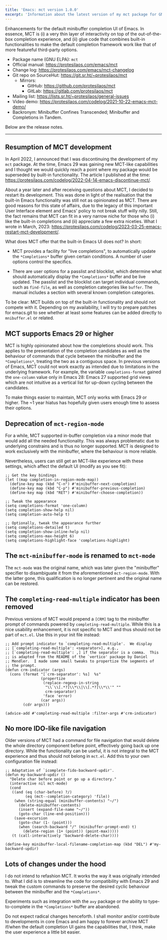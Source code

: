 ```yaml
---
title: 'Emacs: mct version 1.0.0'
excerpt: 'Information about the latest version of my mct package for GNU Emacs.'
---
```


Enhancements for the default minibuffer completion UI of Emacs.  In
essence, MCT is (i) a very thin layer of interactivity on top of the
out-of-the-box completion experience, and (ii) glue code that combines
built-in functionalities to make the default completion framework work
like that of more featureful third-party options.

+ Package name (GNU ELPA): `mct`
+ Official manual: <https://protesilaos.com/emacs/mct>
+ Change log: <https://protesilaos.com/emacs/mct-changelog>
+ Git repo on SourceHut: <https://git.sr.ht/~protesilaos/mct>
  - Mirrors:
    + GitHub: <https://github.com/protesilaos/mct>
    + GitLab: <https://gitlab.com/protesilaos/mct>
+ Mailing list: <https://lists.sr.ht/~protesilaos/general-issues>
+ Video demo: <https://protesilaos.com/codelog/2021-10-22-emacs-mct-demo/>
+ Backronym: Minibuffer Confines Transcended; Minibuffer and
  Completions in Tandem.

Below are the release notes.

* * *

## Resumption of MCT development

In April 2022, I announced that I was discontinuing the development of
my `mct` package.  At the time, Emacs 29 was gaining new MCT-like
capabilities and I thought we would quickly reach a point where my
package would be superseded by built-in functionality.  The article I
published at the time:
<https://protesilaos.com/codelog/2022-04-14-emacs-discontinue-mct/>.

About a year later and after receiving questions about MCT, I decided
to restart its development.  This was done in light of the realisation
that the built-in Emacs functionality was still not as opinionated as
MCT.  There are good reasons for this state of affairs, due to the
legacy of this important User Interface element and Emacs' policy to
not break stuff willy nilly.  Still, the fact remains that MCT can fit
in a very narrow niche for those who (i) like the built-in completions
and (ii) appreciate a few extra niceties.  What I wrote in March, 2023:
<https://protesilaos.com/codelog/2023-03-25-emacs-restart-mct-development/>.

What does MCT offer that the built-in Emacs UI does not?  In short:

-   MCT provides a facility for "live completions", to automatically
    update the `*Completions*` buffer given certain conditions.  A
    number of user options control the specifics.

-   There are user options for a passlist and blocklist, which determine
    what should automatically display the `*Completions*` buffer and be
    live updated.  The passlist and the blocklist can target individual
    commands, such as `find-file`, as well as completion categories like
    `buffer`.  The manual includes a section with several known
    completion categories.

To be clear: MCT builds on top of the built-in functionality and
should not compete with it.  Depending on my availability, I will try
to prepare patches for emacs.git to see whether at least some features
can be added directly to `mnibuffer.el` or related.


## MCT supports Emacs 29 or higher

MCT is highly opinionated about how the completions should work.  This
applies to the presentation of the completion candidates as well as
the behaviour of commands that cycle between the minibuffer and the
`*Completions*`, treating the two as a contiguous space.  In previous
versions of Emacs, MCT could not work exactly as intended due to
limitations in the underlying framework.  For example, the variable
`completions-format` gained the `one-column` value only in Emacs 28:
Emacs 27 supported grid views which are not intuitive as a vertical
list for up-down cycling between the candidates.

To make things easier to maintain, MCT only works with Emacs 29 or
higher.  The ~1 year hiatus has hopefully given users enough time to
assess their options.


## Deprecation of `mct-region-mode`

For a while, MCT supported in-buffer completion via a minor mode that
would add all the needed functionality.  This was always problematic
due to underlying constrains and is thus no longer supported.  MCT is
designed to work exclusively with the minibuffer, where the behaviour
is more reliable.

Nevertheless, users can still get an MCT-like experience with these
settings, which affect the default UI (modify as you see fit):

    ;; Get the key bindings
    (let ((map completion-in-region-mode-map))
      (define-key map (kbd "C-n") #'minibuffer-next-completion)
      (define-key map (kbd "C-p") #'minibuffer-previous-completion)
      (define-key map (kbd "RET") #'minibuffer-choose-completion))

    ;; Tweak the appearance
    (setq completions-format 'one-column)
    (setq completion-show-help nil)
    (setq completion-auto-help t)

    ;; Optionally, tweak the appearance further
    (setq completions-detailed t)
    (setq completion-show-inline-help nil)
    (setq completions-max-height 6)
    (setq completions-highlight-face 'completions-highlight)


## The `mct-minibuffer-mode` is renamed to `mct-mode`

The `mct-mode` was the original name, which was later given the
"minibuffer" specifier to disambiguate it from the aforementioned
`mct-region-mode`.  With the latter gone, this qualification is no
longer pertinent and the original name can be restored.


## The `completing-read-multiple` indicator has been removed

Previous versions of MCT would prepend a `[CRM]` tag to the minibuffer
prompt of commands powered by `completing-read-multiple`.  While this
is a nice usability enhancement, it is not specific to MCT and thus
should not be part of `mct.el`.  Use this in your init file instead:

    ;; Add prompt indicator to `completing-read-multiple'.  We display
    ;; [`completing-read-multiple': <separator>], e.g.,
    ;; [`completing-read-multiple': ,] if the separator is a comma.  This
    ;; is adapted from the README of the `vertico' package by Daniel
    ;; Mendler.  I made some small tweaks to propertize the segments of
    ;; the prompt.
    (defun crm-indicator (args)
      (cons (format "[`crm-separator': %s]  %s"
                    (propertize
                     (replace-regexp-in-string
                      "\\`\\[.*?]\\*\\|\\[.*?]\\*\\'" ""
                      crm-separator)
                     'face 'error)
                    (car args))
            (cdr args)))

    (advice-add #'completing-read-multiple :filter-args #'crm-indicator)


## No more IDO-like file navigation

Older versions of MCT had a command for file navigation that would
delete the whole directory component before point, effectively going
back up one directory.  While the functionality can be useful, it is not
integral to the MCT experience and thus should not belong in `mct.el`.
Add this to your own configuration file instead:

    ;; Adaptation of `icomplete-fido-backward-updir'.
    (defun my-backward-updir ()
      "Delete char before point or go up a directory."
      (interactive nil mct-mode)
      (cond
       ((and (eq (char-before) ?/)
             (eq (mct--completion-category) 'file))
        (when (string-equal (minibuffer-contents) "~/")
          (delete-minibuffer-contents)
          (insert (expand-file-name "~/"))
          (goto-char (line-end-position)))
        (save-excursion
          (goto-char (1- (point)))
          (when (search-backward "/" (minibuffer-prompt-end) t)
            (delete-region (1+ (point)) (point-max)))))
       (t (call-interactively 'backward-delete-char))))

    (define-key minibuffer-local-filename-completion-map (kbd "DEL") #'my-backward-updir)


## Lots of changes under the hood

I do not intend to refashion MCT.  It works the way it was originally
intended to.  What I did is to streamline the code for compatibility
with Emacs 29 and tweak the custom commands to preserve the desired
cyclic behaviour between the minibuffer and the `*Completions*`.

Experiments such as integration with the `avy` package or the ability
to type-to-complete in the `*Completions*` buffer are abandoned.

Do not expect radical changes henceforth.  I shall monitor and/or
contribute to developments in core Emacs and am happy to forever
archive MCT if/when the default completion UI gains the capabilities
that, I think, make the user experience a little bit easier.
